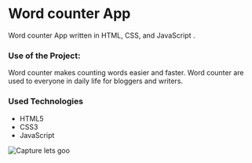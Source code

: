 

<h1>Word counter App</h1>

<p>Word counter App written in HTML, CSS, and JavaScript .</p>

### Use of the Project:

<p>Word counter makes counting words easier and faster. Word counter are used to everyone in daily life for bloggers and writers.
<h3>Used Technologies</h3>
<ul>
  <li>HTML5</li>
  <li>CSS3</li>
  <li>JavaScript</li>
</ul>

![Capture](https://user-images.githubusercontent.com/60540365/125561215-d86dbe87-3de0-4cab-afa4-1a1a89c1aa58.JPG)
lets goo
